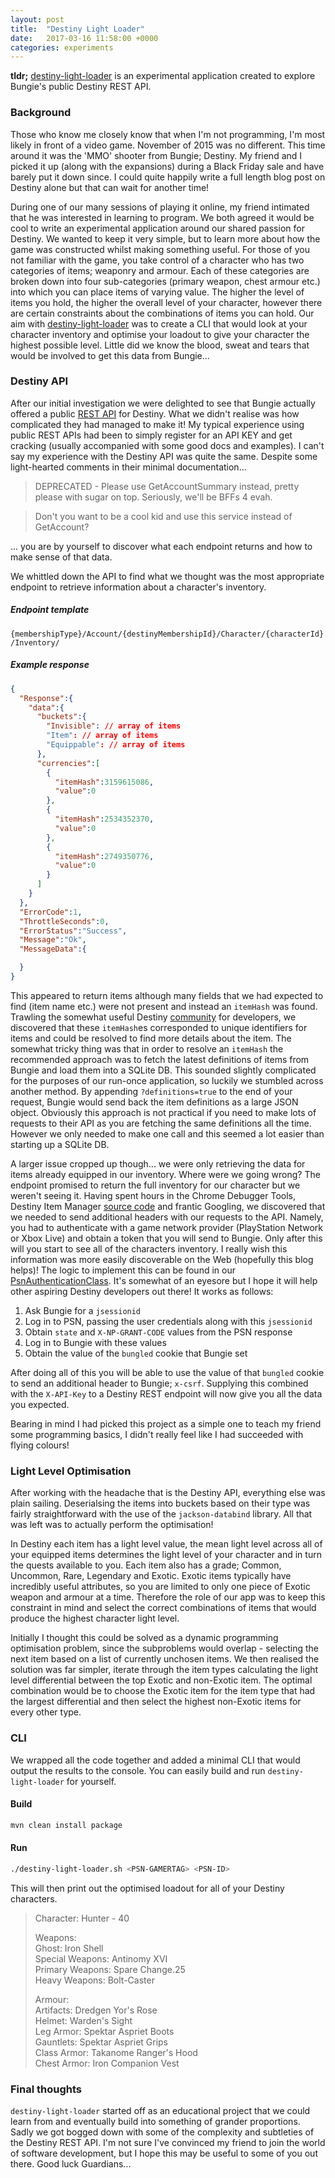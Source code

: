 ```yaml
---
layout: post
title:  "Destiny Light Loader"
date:   2017-03-16 11:58:00 +0000
categories: experiments
---
```


**tldr;** [destiny-light-loader](https://github.com/alexlukelevy/destiny-light-loader) is an experimental application created to explore Bungie's public Destiny REST API.

### Background
Those who know me closely know that when I'm not programming, I'm most likely in front of a video game. November of 2015 was no different. This time around it was the 'MMO' shooter from Bungie; Destiny. My friend and I picked it up (along with the expansions) during a Black Friday sale and have barely put it down since. I could quite happily write a full length blog post on Destiny alone but that can wait for another time!

During one of our many sessions of playing it online, my friend intimated that he was interested in learning to program. We both agreed it would be cool to write an experimental application around our shared passion for Destiny. We wanted to keep it very simple, but to learn more about how the game was constructed whilst making something useful. For those of you not familiar with the game, you take control of a character who has two categories of items; weaponry and armour. Each of these categories are broken down into four sub-categories (primary weapon, chest armour etc.) into which you can place items of varying value. The higher the level of items you hold, the higher the overall level of your character, however there are certain constraints about the combinations of items you can hold. Our aim with [destiny-light-loader](https://github.com/alexlukelevy/destiny-light-loader) was to create a CLI that would look at your character inventory and optimise your loadout to give your character the highest possible level. Little did we know the blood, sweat and tears that would be involved to get this data from Bungie...

### Destiny API
After our initial investigation we were delighted to see that Bungie actually offered a public [REST API](https://www.bungie.net/platform/destiny/help/) for Destiny. What we didn't realise was how complicated they had managed to make it! My typical experience using public REST APIs had been to simply register for an API KEY and get cracking (usually accompanied with some good docs and examples). I can't say my experience with the Destiny API was quite the same. Despite some light-hearted comments in their minimal documentation...

>DEPRECATED - Please use GetAccountSummary instead, pretty please with sugar on top. Seriously, we'll be BFFs 4 evah.

>Don't you want to be a cool kid and use this service instead of GetAccount?

... you are by yourself to discover what each endpoint returns and how to make sense of that data.

We whittled down the API to find what we thought was the most appropriate endpoint to retrieve information about a character's inventory.

##### Endpoint template

`{membershipType}/Account/{destinyMembershipId}/Character/{characterId}/Inventory/`

##### Example response

```json
{
  "Response":{
    "data":{
      "buckets":{
        "Invisible": // array of items
        "Item": // array of items
        "Equippable": // array of items
      },
      "currencies":[
        {
          "itemHash":3159615086,
          "value":0
        },
        {
          "itemHash":2534352370,
          "value":0
        },
        {
          "itemHash":2749350776,
          "value":0
        }
      ]
    }
  },
  "ErrorCode":1,
  "ThrottleSeconds":0,
  "ErrorStatus":"Success",
  "Message":"Ok",
  "MessageData":{

  }
}
```

This appeared to return items although many fields that we had expected to find (item name etc.) were not present and instead an `itemHash` was found. Trawling the somewhat useful Destiny [community](https://www.bungie.net/en/Clan/Forum/39966) for developers, we discovered that these `itemHash`es corresponded to unique identifiers for items and could be resolved to find more details about the item. The somewhat tricky thing was that in order to resolve an `itemHash` the recommended approach was to fetch the latest definitions of items from Bungie and load them into a SQLite DB. This sounded slightly complicated for the purposes of our run-once application, so luckily we stumbled across another method. By appending `?definitions=true` to the end of your request, Bungie would send back the item definitions as a large JSON object. Obviously this approach is not practical if you need to make lots of requests to their API as you are fetching the same definitions all the time. However we only needed to make one call and this seemed a lot easier than starting up a SQLite DB.

A larger issue cropped up though... we were only retrieving the data for items already equipped in our inventory. Where were we going wrong? The endpoint promised to return the full inventory for our character but we weren't seeing it. Having spent hours in the Chrome Debugger Tools, Destiny Item Manager [source code](https://github.com/DestinyItemManager/DIM) and frantic Googling, we discovered that we needed to send additional headers with our requests to the API. Namely, you had to authenticate with a game network provider (PlayStation Network or Xbox Live) and obtain a token that you will send to Bungie. Only after this will you start to see all of the characters inventory. I really wish this information was more easily discoverable on the Web (hopefully this blog helps)! The logic to implement this can be found in our [PsnAuthenticationClass](https://github.com/alexlukelevy/destiny-light-loader/blob/master/src/main/java/auth/PsnAuthenticationService.java). It's somewhat of an eyesore but I hope it will help other aspiring Destiny developers out there! It works as follows:

1. Ask Bungie for a `jsessionid`
2. Log in to PSN, passing the user credentials along with this `jsessionid`
3. Obtain `state` and `X-NP-GRANT-CODE` values from the PSN response
4. Log in to Bungie with these values
5. Obtain the value of the `bungled` cookie that Bungie set

After doing all of this you will be able to use the value of that `bungled` cookie to send an additional header to Bungie; `x-csrf`. Supplying this combined with the `X-API-Key` to a Destiny REST endpoint will now give you all the data you expected.

Bearing in mind I had picked this project as a simple one to teach my friend some programming basics, I didn't really feel like I had succeeded with flying colours!

### Light Level Optimisation
After working with the headache that is the Destiny API, everything else was plain sailing. Deserialsing the items into buckets based on their type was fairly straightforward with the use of the `jackson-databind` library. All that was left was to actually perform the optimisation!

In Destiny each item has a light level value, the mean light level across all of your equipped items determines the light level of your character and in turn the quests available to you. Each item also has a grade; Common, Uncommon, Rare, Legendary and Exotic. Exotic items typically have incredibly useful attributes, so you are limited to only one piece of Exotic weapon and armour at a time. Therefore the role of our app was to keep this constraint in mind and select the correct combinations of items that would produce the highest character light level.

Initially I thought this could be solved as a dynamic programming optimisation problem, since the subproblems would overlap - selecting the next item based on a list of currently unchosen items. We then realised the solution was far simpler, iterate through the item types calculating the light level differential between the top Exotic and non-Exotic item. The optimal combination would be to choose the Exotic item for the item type that had the largest differential and then select the highest non-Exotic items for every other type.

### CLI
We wrapped all the code together and added a minimal CLI that would output the results to the console. You can easily build and run `destiny-light-loader` for yourself.

#### Build
```sh
mvn clean install package
```

#### Run
```sh
./destiny-light-loader.sh <PSN-GAMERTAG> <PSN-ID>
```

This will then print out the optimised loadout for all of your Destiny characters.

>Character: Hunter - 40
>
>Weapons:  
>Ghost: Iron Shell  
>Special Weapons: Antinomy XVI  
>Primary Weapons: Spare Change.25  
>Heavy Weapons: Bolt-Caster  
>
>Armour:  
>Artifacts: Dredgen Yor's Rose  
>Helmet: Warden's Sight  
>Leg Armor: Spektar Aspriet Boots  
>Gauntlets: Spektar Aspriet Grips  
>Class Armor: Takanome Ranger's Hood  
>Chest Armor: Iron Companion Vest  

### Final thoughts
`destiny-light-loader` started off as an educational project that we could learn from and eventually build into something of grander proportions. Sadly we got bogged down with some of the complexity and subtleties of the Destiny REST API. I'm not sure I've convinced my friend to join the world of software development, but I hope this may be useful to some of you out there. Good luck Guardians...
